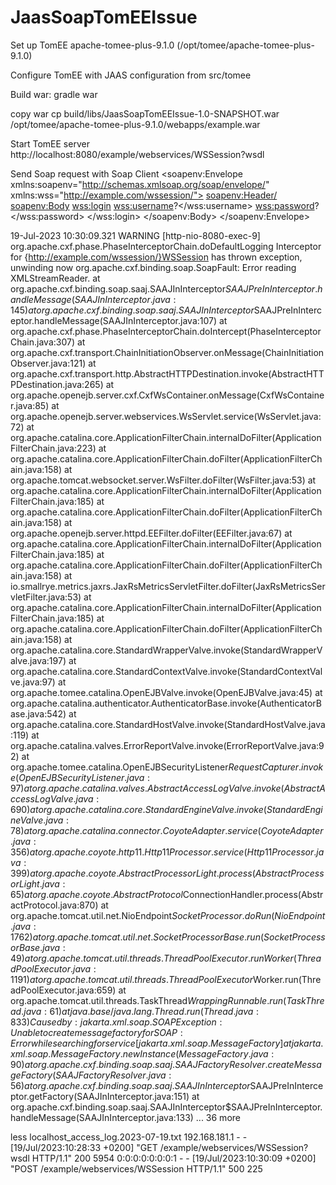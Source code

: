# JaasSoapTomEEIssue

Set up TomEE apache-tomee-plus-9.1.0 (/opt/tomee/apache-tomee-plus-9.1.0)

Configure TomEE with JAAS configuration from src/tomee

Build war: gradle war

copy war
cp build/libs/JaasSoapTomEEIssue-1.0-SNAPSHOT.war /opt/tomee/apache-tomee-plus-9.1.0/webapps/example.war

Start TomEE server
http://localhost:8080/example/webservices/WSSession?wsdl

Send Soap request with Soap Client
<soapenv:Envelope xmlns:soapenv="http://schemas.xmlsoap.org/soap/envelope/" xmlns:wss="http://example.com/wssession/">
   <soapenv:Header/>
   <soapenv:Body>
      <wss:login>
         <!--Optional:-->
         <wss:username>?</wss:username>
         <!--Optional:-->
         <wss:password>?</wss:password>
      </wss:login>
   </soapenv:Body>
</soapenv:Envelope>

19-Jul-2023 10:30:09.321 WARNING [http-nio-8080-exec-9] org.apache.cxf.phase.PhaseInterceptorChain.doDefaultLogging Interceptor for {http://example.com/wssession/}WSSession has thrown 
exception, unwinding now
        org.apache.cxf.binding.soap.SoapFault: Error reading XMLStreamReader.
                at org.apache.cxf.binding.soap.saaj.SAAJInInterceptor$SAAJPreInInterceptor.handleMessage(SAAJInInterceptor.java:145)
                at org.apache.cxf.binding.soap.saaj.SAAJInInterceptor$SAAJPreInInterceptor.handleMessage(SAAJInInterceptor.java:107)
                at org.apache.cxf.phase.PhaseInterceptorChain.doIntercept(PhaseInterceptorChain.java:307)
                at org.apache.cxf.transport.ChainInitiationObserver.onMessage(ChainInitiationObserver.java:121)
                at org.apache.cxf.transport.http.AbstractHTTPDestination.invoke(AbstractHTTPDestination.java:265)
                at org.apache.openejb.server.cxf.CxfWsContainer.onMessage(CxfWsContainer.java:85)
                at org.apache.openejb.server.webservices.WsServlet.service(WsServlet.java:72)
                at org.apache.catalina.core.ApplicationFilterChain.internalDoFilter(ApplicationFilterChain.java:223)
                at org.apache.catalina.core.ApplicationFilterChain.doFilter(ApplicationFilterChain.java:158)
                at org.apache.tomcat.websocket.server.WsFilter.doFilter(WsFilter.java:53)
                at org.apache.catalina.core.ApplicationFilterChain.internalDoFilter(ApplicationFilterChain.java:185)
                at org.apache.catalina.core.ApplicationFilterChain.doFilter(ApplicationFilterChain.java:158)
                at org.apache.openejb.server.httpd.EEFilter.doFilter(EEFilter.java:67)
                at org.apache.catalina.core.ApplicationFilterChain.internalDoFilter(ApplicationFilterChain.java:185)
                at org.apache.catalina.core.ApplicationFilterChain.doFilter(ApplicationFilterChain.java:158)
                at io.smallrye.metrics.jaxrs.JaxRsMetricsServletFilter.doFilter(JaxRsMetricsServletFilter.java:53)
                at org.apache.catalina.core.ApplicationFilterChain.internalDoFilter(ApplicationFilterChain.java:185)
                at org.apache.catalina.core.ApplicationFilterChain.doFilter(ApplicationFilterChain.java:158)
                at org.apache.catalina.core.StandardWrapperValve.invoke(StandardWrapperValve.java:197)
                at org.apache.catalina.core.StandardContextValve.invoke(StandardContextValve.java:97)
                at org.apache.tomee.catalina.OpenEJBValve.invoke(OpenEJBValve.java:45)
                at org.apache.catalina.authenticator.AuthenticatorBase.invoke(AuthenticatorBase.java:542)
                at org.apache.catalina.core.StandardHostValve.invoke(StandardHostValve.java:119)
                at org.apache.catalina.valves.ErrorReportValve.invoke(ErrorReportValve.java:92)
                at org.apache.tomee.catalina.OpenEJBSecurityListener$RequestCapturer.invoke(OpenEJBSecurityListener.java:97)
                at org.apache.catalina.valves.AbstractAccessLogValve.invoke(AbstractAccessLogValve.java:690)
                at org.apache.catalina.core.StandardEngineValve.invoke(StandardEngineValve.java:78)
                at org.apache.catalina.connector.CoyoteAdapter.service(CoyoteAdapter.java:356)
                at org.apache.coyote.http11.Http11Processor.service(Http11Processor.java:399)
                at org.apache.coyote.AbstractProcessorLight.process(AbstractProcessorLight.java:65)
                at org.apache.coyote.AbstractProtocol$ConnectionHandler.process(AbstractProtocol.java:870)
                at org.apache.tomcat.util.net.NioEndpoint$SocketProcessor.doRun(NioEndpoint.java:1762)
                at org.apache.tomcat.util.net.SocketProcessorBase.run(SocketProcessorBase.java:49)
                at org.apache.tomcat.util.threads.ThreadPoolExecutor.runWorker(ThreadPoolExecutor.java:1191)
                at org.apache.tomcat.util.threads.ThreadPoolExecutor$Worker.run(ThreadPoolExecutor.java:659)
                at org.apache.tomcat.util.threads.TaskThread$WrappingRunnable.run(TaskThread.java:61)
                at java.base/java.lang.Thread.run(Thread.java:833)
        Caused by: jakarta.xml.soap.SOAPException: Unable to create message factory for SOAP: Error while searching for service [jakarta.xml.soap.MessageFactory]
                at jakarta.xml.soap.MessageFactory.newInstance(MessageFactory.java:90)
                at org.apache.cxf.binding.soap.saaj.SAAJFactoryResolver.createMessageFactory(SAAJFactoryResolver.java:56)
                at org.apache.cxf.binding.soap.saaj.SAAJInInterceptor$SAAJPreInInterceptor.getFactory(SAAJInInterceptor.java:151)
                at org.apache.cxf.binding.soap.saaj.SAAJInInterceptor$SAAJPreInInterceptor.handleMessage(SAAJInInterceptor.java:133)
                ... 36 more

less localhost_access_log.2023-07-19.txt 
192.168.181.1 - - [19/Jul/2023:10:28:33 +0200] "GET /example/webservices/WSSession?wsdl HTTP/1.1" 200 5954
0:0:0:0:0:0:0:1 - - [19/Jul/2023:10:30:09 +0200] "POST /example/webservices/WSSession HTTP/1.1" 500 225


